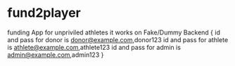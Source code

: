 # fund2player
funding App for unpriviled athletes 
it works on Fake/Dummy Backend {
id and pass for donor is donor@example.com,donor123
id and pass for athlete is athlete@example.com,athlete123
id and pass for admin is admin@example.com,admin123
}
